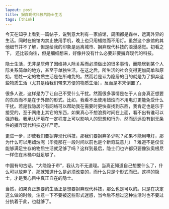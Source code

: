 ```yaml
---
layout: post
title: 摒弃现代科技的隐士生活
tags: [think]
---
```


今天在知乎上看到一篇帖子，说到意大利有一家旅馆，周围都是森林，远离外界的生活。同时在旅馆内禁止使用手机，晚上也只用蜡烛而不用灯。虽然这个旅馆的其他细节并不了解，但是给我的印象是远离城市、摒弃现代科技的浪漫感觉。初看之下， 还比较向往，但是细细想来，好像并没有什么必要非要摒弃现代的科技。

隐士生活，无非是厌倦了因维持人际关系而必须做出的很多事情，而隐居到某个人际关系简单的地方，甚至于单独生活。在这之后，所生活的社会变得更加简单和原始，牺牲一定的物质生活是在所难免的。然而若是认为隐居的目的就是为了摒弃这些物质生活（尤其是给我们带来方便的物质生活），反而是本末倒置了。

很多人说，这样是为了让自己不受什么干扰。然而很多事情是在于人自身真正想要的东西而不是在于外部的形式。比如，我看不出使用蜡烛而不用电灯更能免受什么干扰。若是我隐居时有网络可以帮助我在需要时更快查找到东西，我肯定也是乐于接受的，至于网络上其它的东西，如果真心不想浪费时间在上面，看不出有谁可以强迫我。我承认环境在一定程度上可以影响人的思想和行为，然而远远没有到无条件的摒弃现代科技这样严苛。

更进一步，即使我们要摒弃现代科技，那我们要摒弃多少呢？如果不能用电灯，那为什么可以用蜡烛呢（毕竟那在一段时间以前也是个新奇玩意儿）？难道不是仅仅能够满足生存的物质生活就足够了吗？这样到最后，隐士们也许都只要像狄奥根尼一样住在木桶中就足够了。

中国有句古话，“大隐隐于市”，我认为不无道理。当真正知道自己想要什么了，什么可以放弃了，那就知道什么是必须改变的，而什么只是个形式而已。这样的隐士，才是我心目中真正自在的隐士。

当然，如果真正想要的生活正是想要摒弃现代科技，那么也是可以的。只是在决定这么做的时候，注意一下不要被这些形式迷惑，当今后不想过这种生活时也不要过分执着于此，也就够了。
